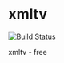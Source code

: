 # xmltv

[![Build Status](https://travis-ci.org/UnitedRPMs/xmltv.svg?branch=master)](https://travis-ci.org/UnitedRPMs/xmltv)

xmltv - free
